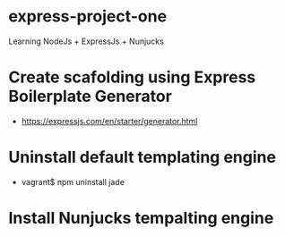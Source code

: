 # express-project-one
Learning NodeJs + ExpressJs + Nunjucks

# Create scafolding using Express Boilerplate Generator
  - https://expressjs.com/en/starter/generator.html
  
# Uninstall default templating engine 
  - vagrant$ npm uninstall jade
  
# Install Nunjucks tempalting engine 
